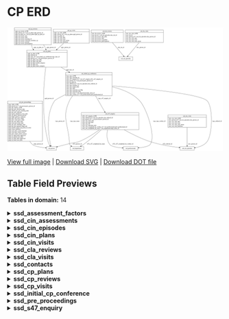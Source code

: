 # CP ERD

![CP ERD](../assets/images/erd_cp.svg)

[View full image](../assets/images/erd_cp.svg)  |  [Download SVG](../assets/images/erd_cp.svg)  |  [Download DOT file](../dot/erd_cp.dot)

## Table Field Previews

**Tables in domain:** 14

<details>
<summary><strong>ssd_assessment_factors</strong></summary>

<table>
<thead>
<tr><th>Field</th><th>Type</th><th>Notes</th></tr>
</thead>
<tbody>
<tr><td>cinf_table_id</td><td>nvarchar</td><td>PK</td></tr>
<tr><td>cinf_assessment_id</td><td>nvarchar</td><td>FK → <a href="#ssd_cin_assessments">ssd_cin_assessments</a></td></tr>
<tr><td>cinf_assessment_factors_json</td><td>nvarchar</td><td></td></tr>
</tbody>
</table>

</details>

<details>
<summary><strong>ssd_cin_assessments</strong></summary>

<table>
<thead>
<tr><th>Field</th><th>Type</th><th>Notes</th></tr>
</thead>
<tbody>
<tr><td>cina_assessment_id</td><td>nvarchar</td><td>PK</td></tr>
<tr><td>cina_person_id</td><td>nvarchar</td><td>FK → ssd_person</td></tr>
<tr><td>cina_referral_id</td><td>nvarchar</td><td>FK → <a href="#ssd_cin_episodes">ssd_cin_episodes</a></td></tr>
<tr><td>cina_assessment_start_date</td><td>datetime</td><td></td></tr>
<tr><td>cina_assessment_child_seen</td><td>nchar</td><td></td></tr>
<tr><td>cina_assessment_auth_date</td><td>datetime</td><td></td></tr>
<tr><td>cina_assessment_outcome_json</td><td>nvarchar</td><td></td></tr>
<tr><td>cina_assessment_outcome_nfa</td><td>NCHAR</td><td></td></tr>
<tr><td>cina_assessment_team</td><td>nvarchar</td><td>FK → ssd_department</td></tr>
<tr><td>cina_assessment_worker_id</td><td>nvarchar</td><td>FK → ssd_professionals</td></tr>
</tbody>
</table>

</details>

<details>
<summary><strong>ssd_cin_episodes</strong></summary>

<table>
<thead>
<tr><th>Field</th><th>Type</th><th>Notes</th></tr>
</thead>
<tbody>
<tr><td>cine_referral_id</td><td>nvarchar</td><td>PK</td></tr>
<tr><td>cine_person_id</td><td>nvarchar</td><td>FK → ssd_person</td></tr>
<tr><td>cine_referral_date</td><td>datetime</td><td></td></tr>
<tr><td>cine_cin_primary_need_code</td><td>nvarchar</td><td></td></tr>
<tr><td>cine_referral_source_code</td><td>nvarchar</td><td></td></tr>
<tr><td>cine_referral_source_desc</td><td>nvarchar</td><td></td></tr>
<tr><td>cine_referral_outcome_json</td><td>nvarchar</td><td></td></tr>
<tr><td>cine_referral_nfa</td><td>nchar</td><td></td></tr>
<tr><td>cine_close_reason</td><td>nvarchar</td><td></td></tr>
<tr><td>cine_close_date</td><td>datetime</td><td></td></tr>
<tr><td>cine_referral_team</td><td>nvarchar</td><td>FK → ssd_department</td></tr>
<tr><td>cine_referral_worker_id</td><td>nvarchar</td><td>FK → ssd_professionals</td></tr>
</tbody>
</table>

</details>

<details>
<summary><strong>ssd_cin_plans</strong></summary>

<table>
<thead>
<tr><th>Field</th><th>Type</th><th>Notes</th></tr>
</thead>
<tbody>
<tr><td>cinp_cin_plan_id</td><td>nvarchar</td><td>PK</td></tr>
<tr><td>cinp_referral_id</td><td>nvarchar</td><td>FK → <a href="#ssd_cin_episodes">ssd_cin_episodes</a></td></tr>
<tr><td>cinp_person_id</td><td>nvarchar</td><td>FK → ssd_person</td></tr>
<tr><td>cinp_cin_plan_start_date</td><td>datetime</td><td></td></tr>
<tr><td>cinp_cin_plan_end_date</td><td>datetime</td><td></td></tr>
<tr><td>cinp_cin_plan_team</td><td>nvarchar</td><td>FK → ssd_department</td></tr>
<tr><td>cinp_cin_plan_worker_id</td><td>nvarchar</td><td>FK → ssd_professionals</td></tr>
</tbody>
</table>

</details>

<details>
<summary><strong>ssd_cin_visits</strong></summary>

<table>
<thead>
<tr><th>Field</th><th>Type</th><th>Notes</th></tr>
</thead>
<tbody>
<tr><td>cinv_cin_visit_id</td><td>nvarchar</td><td>PK</td></tr>
<tr><td>cinv_person_id</td><td>nvarchar</td><td>FK → <a href="#ssd_cin_episodes">ssd_cin_episodes</a></td></tr>
<tr><td>cinv_cin_visit_date</td><td>datetime</td><td></td></tr>
<tr><td>cinv_cin_visit_seen</td><td>nchar</td><td></td></tr>
<tr><td>cinv_cin_visit_seen_alone</td><td>nchar</td><td></td></tr>
<tr><td>cinv_cin_visit_bedroom</td><td>NCHAR</td><td></td></tr>
</tbody>
</table>

</details>

<details>
<summary><strong>ssd_cla_reviews</strong></summary>

<table>
<thead>
<tr><th>Field</th><th>Type</th><th>Notes</th></tr>
</thead>
<tbody>
<tr><td>clar_cla_review_id</td><td>nvarchar</td><td>PK</td></tr>
<tr><td>clar_cla_id</td><td>nvarchar</td><td>FK → ssd_cla_episodes</td></tr>
<tr><td>clar_cla_review_due_date</td><td>datetime</td><td></td></tr>
<tr><td>clar_cla_review_date</td><td>datetime</td><td></td></tr>
<tr><td>clar_cla_review_cancelled</td><td>nchar</td><td></td></tr>
<tr><td>clar_cla_review_participation</td><td>nvarchar</td><td></td></tr>
</tbody>
</table>

</details>

<details>
<summary><strong>ssd_cla_visits</strong></summary>

<table>
<thead>
<tr><th>Field</th><th>Type</th><th>Notes</th></tr>
</thead>
<tbody>
<tr><td>clav_cla_visit_id</td><td>nvarchar</td><td>PK</td></tr>
<tr><td>clav_cla_id</td><td>nvarchar</td><td></td></tr>
<tr><td>clav_person_id</td><td>nvarchar</td><td>FK → ssd_cla_episodes</td></tr>
<tr><td>clav_cla_visit_date</td><td>datetime</td><td></td></tr>
<tr><td>clav_cla_visit_seen</td><td>nchar</td><td></td></tr>
<tr><td>clav_cla_visit_seen_alone</td><td>nchar</td><td></td></tr>
</tbody>
</table>

</details>

<details>
<summary><strong>ssd_contacts</strong></summary>

<table>
<thead>
<tr><th>Field</th><th>Type</th><th>Notes</th></tr>
</thead>
<tbody>
<tr><td>cont_contact_id</td><td>nvarchar</td><td>PK</td></tr>
<tr><td>cont_person_id</td><td>nvarchar</td><td>FK → ssd_person</td></tr>
<tr><td>cont_contact_date</td><td>datetime</td><td></td></tr>
<tr><td>cont_contact_source_code</td><td>nvarchar</td><td></td></tr>
<tr><td>cont_contact_source_desc</td><td>nvarchar</td><td></td></tr>
<tr><td>cont_contact_outcome_json</td><td>nvarchar</td><td></td></tr>
</tbody>
</table>

</details>

<details>
<summary><strong>ssd_cp_plans</strong></summary>

<table>
<thead>
<tr><th>Field</th><th>Type</th><th>Notes</th></tr>
</thead>
<tbody>
<tr><td>cppl_cp_plan_id</td><td>nvarchar</td><td>PK</td></tr>
<tr><td>cppl_referral_id</td><td>nvarchar</td><td></td></tr>
<tr><td>cppl_icpc_id</td><td>nvarchar</td><td>FK → <a href="#ssd_initial_cp_conference">ssd_initial_cp_conference</a></td></tr>
<tr><td>cppl_person_id</td><td>nvarchar</td><td>FK → ssd_person</td></tr>
<tr><td>cppl_cp_plan_start_date</td><td>datetime</td><td></td></tr>
<tr><td>cppl_cp_plan_end_date</td><td>datetime</td><td></td></tr>
<tr><td>cppl_cp_plan_initial_category</td><td>nvarchar</td><td></td></tr>
<tr><td>cppl_cp_plan_ola</td><td>nchar</td><td></td></tr>
<tr><td>cppl_cp_plan_latest_category</td><td>nvarchar</td><td></td></tr>
</tbody>
</table>

</details>

<details>
<summary><strong>ssd_cp_reviews</strong></summary>

<table>
<thead>
<tr><th>Field</th><th>Type</th><th>Notes</th></tr>
</thead>
<tbody>
<tr><td>cppr_cp_review_id</td><td>nvarchar</td><td>PK</td></tr>
<tr><td>cppr_person_id</td><td>nvarchar</td><td>FK → <a href="#ssd_cp_plans">ssd_cp_plans</a></td></tr>
<tr><td>cppr_cp_plan_id</td><td>nvarchar</td><td>FK → <a href="#ssd_cp_plans">ssd_cp_plans</a></td></tr>
<tr><td>cppr_cp_review_due</td><td>datetime</td><td></td></tr>
<tr><td>cppr_cp_review_date</td><td>datetime</td><td></td></tr>
<tr><td>cppr_cp_review_meeting_id</td><td>nvarchar</td><td></td></tr>
<tr><td>cppr_cp_review_outcome_continue_cp</td><td>nchar</td><td></td></tr>
<tr><td>cppr_cp_review_quorate</td><td>nchar</td><td></td></tr>
<tr><td>cppr_cp_review_participation</td><td>nchar</td><td></td></tr>
</tbody>
</table>

</details>

<details>
<summary><strong>ssd_cp_visits</strong></summary>

<table>
<thead>
<tr><th>Field</th><th>Type</th><th>Notes</th></tr>
</thead>
<tbody>
<tr><td>cppv_cp_visit_id</td><td>nvarchar</td><td>PK</td></tr>
<tr><td>cppv_person_id</td><td>nvarchar</td><td>FK → <a href="#ssd_cp_plans">ssd_cp_plans</a></td></tr>
<tr><td>cppv_cp_plan_id</td><td>nvarchar</td><td></td></tr>
<tr><td>cppv_cp_visit_date</td><td>datetime</td><td></td></tr>
<tr><td>cppv_cp_visit_seen</td><td>nchar</td><td></td></tr>
<tr><td>cppv_cp_visit_seen_alone</td><td>nchar</td><td></td></tr>
<tr><td>cppv_cp_visit_bedroom</td><td>nchar</td><td></td></tr>
</tbody>
</table>

</details>

<details>
<summary><strong>ssd_initial_cp_conference</strong></summary>

<table>
<thead>
<tr><th>Field</th><th>Type</th><th>Notes</th></tr>
</thead>
<tbody>
<tr><td>icpc_icpc_id</td><td>nvarchar</td><td>PK</td></tr>
<tr><td>icpc_icpc_meeting_id</td><td>nvarchar</td><td></td></tr>
<tr><td>icpc_s47_enquiry_id</td><td>nvarchar</td><td>FK → <a href="#ssd_s47_enquiry">ssd_s47_enquiry</a></td></tr>
<tr><td>icpc_person_id</td><td>nvarchar</td><td>FK → ssd_person</td></tr>
<tr><td>icpc_cp_plan_id</td><td>nvarchar</td><td></td></tr>
<tr><td>icpc_referral_id</td><td>nvarchar</td><td>FK → <a href="#ssd_cin_episodes">ssd_cin_episodes</a></td></tr>
<tr><td>icpc_icpc_transfer_in</td><td>nchar</td><td></td></tr>
<tr><td>icpc_icpc_target_date</td><td>datetime</td><td></td></tr>
<tr><td>icpc_icpc_date</td><td>datetime</td><td></td></tr>
<tr><td>icpc_icpc_outcome_cp_flag</td><td>nchar</td><td></td></tr>
<tr><td>icpc_icpc_outcome_json</td><td>nvarchar</td><td></td></tr>
<tr><td>icpc_icpc_team</td><td>nvarchar</td><td>FK → ssd_department</td></tr>
<tr><td>icpc_icpc_worker_id</td><td>nvarchar</td><td>FK → ssd_professionals</td></tr>
</tbody>
</table>

</details>

<details>
<summary><strong>ssd_pre_proceedings</strong></summary>

<table>
<thead>
<tr><th>Field</th><th>Type</th><th>Notes</th></tr>
</thead>
<tbody>
<tr><td>prep_table_id</td><td>nvarchar</td><td>PK</td></tr>
<tr><td>prep_person_id</td><td>nvarchar</td><td>FK → ssd_person</td></tr>
<tr><td>prep_plo_family_id</td><td>nvarchar</td><td>PK</td></tr>
<tr><td>prep_pre_pro_decision_date</td><td>datetime</td><td></td></tr>
<tr><td>prep_initial_pre_pro_meeting_date</td><td>datetime</td><td></td></tr>
<tr><td>prep_pre_pro_outcome</td><td>nvarchar</td><td></td></tr>
<tr><td>prep_agree_stepdown_issue_date</td><td>datetime</td><td></td></tr>
<tr><td>prep_cp_plans_referral_period</td><td>int</td><td></td></tr>
<tr><td>prep_legal_gateway_outcome</td><td>nvarchar</td><td></td></tr>
<tr><td>prep_prev_pre_proc_child</td><td>int</td><td></td></tr>
<tr><td>prep_prev_care_proc_child</td><td>int</td><td></td></tr>
<tr><td>prep_pre_pro_letter_date</td><td>datetime</td><td></td></tr>
<tr><td>prep_care_pro_letter_date</td><td>datetime</td><td></td></tr>
<tr><td>prep_pre_pro_meetings_num</td><td>int</td><td></td></tr>
<tr><td>prep_pre_pro_parents_legal_rep</td><td>nchar</td><td></td></tr>
<tr><td>prep_parents_legal_rep_point_of_issue</td><td>nchar</td><td></td></tr>
<tr><td>prep_court_reference</td><td>nvarchar</td><td></td></tr>
<tr><td>prep_care_proc_court_hearings</td><td>int</td><td></td></tr>
<tr><td>prep_care_proc_short_notice</td><td>nchar</td><td></td></tr>
<tr><td>prep_proc_short_notice_reason</td><td>nvarchar</td><td></td></tr>
<tr><td>prep_la_inital_plan_approved</td><td>nchar</td><td></td></tr>
<tr><td>prep_la_initial_care_plan</td><td>nvarchar</td><td></td></tr>
<tr><td>prep_la_final_plan_approved</td><td>nchar</td><td></td></tr>
<tr><td>prep_la_final_care_plan</td><td>nvarchar</td><td></td></tr>
</tbody>
</table>

</details>

<details>
<summary><strong>ssd_s47_enquiry</strong></summary>

<table>
<thead>
<tr><th>Field</th><th>Type</th><th>Notes</th></tr>
</thead>
<tbody>
<tr><td>s47e_s47_enquiry_id</td><td>nvarchar</td><td>PK</td></tr>
<tr><td>s47e_referral_id</td><td>nvarchar</td><td>FK → <a href="#ssd_cin_episodes">ssd_cin_episodes</a></td></tr>
<tr><td>s47e_person_id</td><td>nvarchar</td><td>FK → ssd_person</td></tr>
<tr><td>s47e_s47_start_date</td><td>datetime</td><td></td></tr>
<tr><td>s47e_s47_end_date</td><td>datetime</td><td></td></tr>
<tr><td>s47e_s47_nfa</td><td>nchar</td><td></td></tr>
<tr><td>s47e_s47_outcome_json</td><td>nvarchar</td><td></td></tr>
<tr><td>s47e_s47_completed_by_worker_id</td><td>nvarchar</td><td>FK → ssd_professionals</td></tr>
<tr><td>s47e_s47_completed_by_team</td><td>nvarchar</td><td>FK → ssd_department</td></tr>
</tbody>
</table>

</details>

